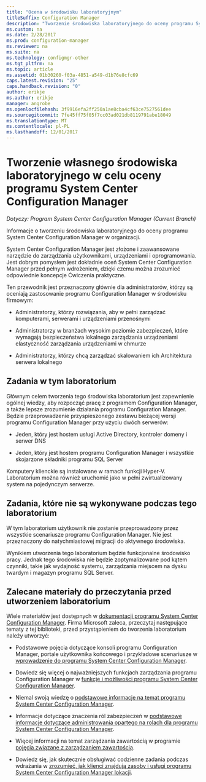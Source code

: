 ```yaml
---
title: "Ocena w środowisku laboratoryjnym"
titleSuffix: Configuration Manager
description: "Tworzenie środowiska laboratoryjnego do oceny programu System Center Configuration Manager do użytku w Twojej organizacji."
ms.custom: na
ms.date: 2/28/2017
ms.prod: configuration-manager
ms.reviewer: na
ms.suite: na
ms.technology: configmgr-other
ms.tgt_pltfrm: na
ms.topic: article
ms.assetid: 01b30260-f03a-4851-a549-d1b76e8cfc69
caps.latest.revision: "25"
caps.handback.revision: "0"
author: erikje
ms.author: erikje
manager: angrobe
ms.openlocfilehash: 3f9916efa2ff250a1ae8cba4cf63ce7527561dee
ms.sourcegitcommit: 7fe45ff75f05f7cc03ad021db8119791abe18049
ms.translationtype: MT
ms.contentlocale: pl-PL
ms.lasthandoff: 12/01/2017
---
```

# <a name="evaluate-system-center-configuration-manager-by-building-your-own-lab-environment"></a>Tworzenie własnego środowiska laboratoryjnego w celu oceny programu System Center Configuration Manager

*Dotyczy: Program System Center Configuration Manager (Current Branch)*

 Informacje o tworzeniu środowiska laboratoryjnego do oceny programu System Center Configuration Manager w organizacji.  

 System Center Configuration Manager jest złożone i zaawansowane narzędzie do zarządzania użytkownikami, urządzeniami i oprogramowania. Jest dobrym pomysłem jest dokładnie oceń System Center Configuration Manager przed pełnym wdrożeniem, dzięki czemu można zrozumieć odpowiednie koncepcje Ćwiczenia praktyczne.  

 Ten przewodnik jest przeznaczony głównie dla administratorów, którzy są oceniają zastosowanie programu Configuration Manager w środowisku firmowym:  

-   Administratorzy, którzy rozwiązania, aby w pełni zarządzać komputerami, serwerami i urządzeniami przenośnymi  

-   Administratorzy w branżach wysokim poziomie zabezpieczeń, które wymagają bezpieczeństwa lokalnego zarządzania urządzeniami elastyczność zarządzania urządzeniami w chmurze  

-   Administratorzy, którzy chcą zarządzać skalowaniem ich Architektura serwera lokalnego  

## <a name="what-this-lab-does"></a>Zadania w tym laboratorium  
 Głównym celem tworzenia tego środowiska laboratorium jest zapewnienie ogólnej wiedzy, aby rozpocząć pracę z programem Configuration Manager, a także lepsze zrozumienie działania programu Configuration Manager. Będzie przeprowadzenie przyspieszonego zestawu bieżącej wersji programu Configuration Manager przy użyciu dwóch serwerów:  

-   Jeden, który jest hostem usługi Active Directory, kontroler domeny i serwer DNS  

-   Jeden, który jest hostem programu Configuration Manager i wszystkie skojarzone składniki programu SQL Server  

Komputery klienckie są instalowane w ramach funkcji Hyper-V. Laboratorium można również uruchomić jako w pełni zwirtualizowany system na pojedynczym serwerze.  

## <a name="what-this-lab-does-not-do"></a>Zadania, które nie są wykonywane podczas tego laboratorium  
 W tym laboratorium użytkownik nie zostanie przeprowadzony przez wszystkie scenariusze programu Configuration Manager. Nie jest przeznaczony do natychmiastowej migracji do aktywnego środowiska.  

 Wynikiem utworzenia tego laboratorium będzie funkcjonalne środowisko pracy. Jednak tego środowiska nie będzie zoptymalizowane pod kątem czynniki, takie jak wydajność systemu, zarządzania miejscem na dysku twardym i magazyn programu SQL Server.  

##  <a name="BKMK_EvalRec"></a>Zalecane materiały do przeczytania przed utworzeniem laboratorium  
 Wiele materiałów jest dostępnych w [dokumentacji programu System Center Configuration Manager](http://docs.microsoft.com/sccm/). Firma Microsoft zaleca, przeczytaj następujące tematy z tej biblioteki, przed przystąpieniem do tworzenia laboratorium należy utworzyć:  

-   Podstawowe pojęcia dotyczące konsoli programu Configuration Manager, portale użytkownika końcowego i przykładowe scenariusze w [wprowadzenie do programu System Center Configuration Manager](../../core/understand/introduction.md).  

-   Dowiedz się więcej o najważniejszych funkcjach zarządzania programu Configuration Manager w [funkcje i możliwości programu System Center Configuration Manager](../../core/plan-design/changes/features-and-capabilities.md).  

-   Niemal swoją wiedzę o [podstawowe informacje na temat programu System Center Configuration Manager](../../core/understand/fundamentals.md).  

-   Informacje dotyczące znaczenia ról zabezpieczeń w [podstawowe informacje dotyczące administrowania opartego na rolach dla programu System Center Configuration Manager](../../core/understand/fundamentals-of-role-based-administration.md).  

-   Więcej informacji na temat zarządzania zawartością w programie [pojęcia związane z zarządzaniem zawartością](../../core/plan-design/hierarchy/fundamental-concepts-for-content-management.md).  

-   Dowiedz się, jak skutecznie obsługiwać codzienne zadania podczas wdrażania w [zrozumieć, jak klienci znajdują zasoby i usługi programu System Center Configuration Manager lokacji](../../core/plan-design/hierarchy/understand-how-clients-find-site-resources-and-services.md).  
